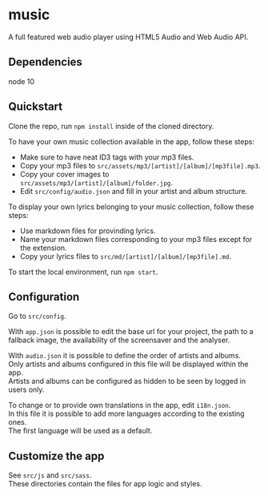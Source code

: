 # music
A full featured web audio player using HTML5 Audio and Web Audio API.  

## Dependencies
node 10

## Quickstart
Clone the repo, run `npm install` inside of the cloned directory.  

To have your own music collection available in the app, follow these steps:  

- Make sure to have neat ID3 tags with your mp3 files.  
- Copy your mp3 files to `src/assets/mp3/[artist]/[album]/[mp3file].mp3`.  
- Copy your cover images to `src/assets/mp3/[artist]/[album]/folder.jpg`.  
- Edit `src/config/audio.json` and fill in your artist and album structure.  

To display your own lyrics belonging to your music collection, follow these steps:  

- Use markdown files for provinding lyrics.  
- Name your markdown files corresponding to your mp3 files except for the extension.  
- Copy your lyrics files to `src/md/[artist]/[album]/[mp3file].md`.  

To start the local environment, run `npm start`.  

## Configuration
Go to `src/config`.  

With `app.json` is possible to edit the base url for your project, the path to a fallback image, the availability of the screensaver and the analyser.  

With `audio.json` it is possible to define the order of artists and albums.  
Only artists and albums configured in this file will be displayed within the app.  
Artists and albums can be configured as hidden to be seen by logged in users only.  

To change or to provide own translations in the app, edit `i18n.json`.  
In this file it is possible to add more languages according to the existing ones.  
The first language will be used as a default.   

## Customize the app
See `src/js` and `src/sass`.  
These directories contain the files for app logic and styles.  

